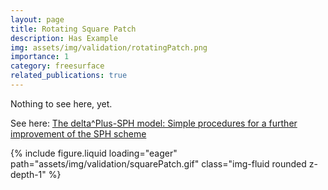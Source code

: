 ```yaml
---
layout: page
title: Rotating Square Patch
description: Has Example
img: assets/img/validation/rotatingPatch.png
importance: 1
category: freesurface
related_publications: true
---
```


Nothing to see here, yet.

See here: [The delta^Plus-SPH model: Simple procedures for a further improvement of the SPH scheme](https://www.sciencedirect.com/science/article/pii/S0045782516309112)

{% include figure.liquid loading="eager" path="assets/img/validation/squarePatch.gif" class="img-fluid rounded z-depth-1" %}
